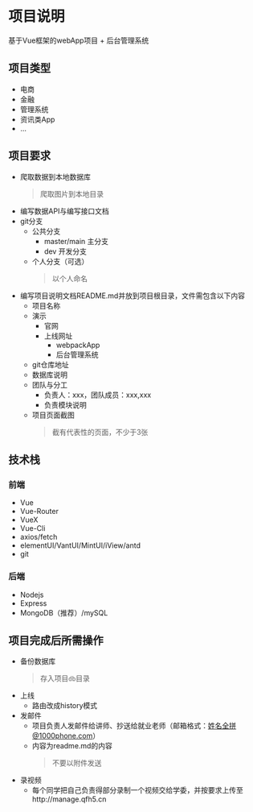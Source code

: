 # 项目说明

基于Vue框架的webApp项目 + 后台管理系统

## 项目类型
* 电商
* 金融
* 管理系统
* 资讯类App
* ...

## 项目要求
* 爬取数据到本地数据库
    > 爬取图片到本地目录
* 编写数据API与编写接口文档
* git分支
    * 公共分支
        * master/main   主分支
        * dev           开发分支
    * 个人分支（可选）
        > 以个人命名
* 编写项目说明文档README.md并放到项目根目录，文件需包含以下内容
    * 项目名称
    * 演示
        * 官网
        * 上线网址
            * webpackApp
            * 后台管理系统
    * git仓库地址
    * 数据库说明
    * 团队与分工
        * 负责人：xxx，团队成员：xxx,xxx
        * 负责模块说明
    * 项目页面截图
        > 截有代表性的页面，不少于3张


## 技术栈

### 前端
* Vue
* Vue-Router
* VueX
* Vue-Cli
* axios/fetch
* elementUI/VantUI/MintUI/iView/antd
* git

### 后端
* Nodejs
* Express
* MongoDB（推荐）/mySQL


## 项目完成后所需操作
* 备份数据库
    > 存入项目`db`目录
* 上线
    * 路由改成history模式
* 发邮件
    * 项目负责人发邮件给讲师、抄送给就业老师（邮箱格式：姓名全拼@1000phone.com）
    * 内容为readme.md的内容
        > 不要以附件发送
* 录视频
    * 每个同学把自己负责得部分录制一个视频交给学委，并按要求上传至http://manage.qfh5.cn


